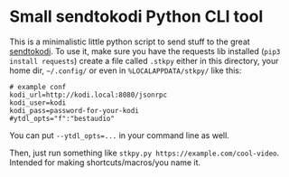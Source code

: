 # Small sendtokodi Python CLI tool

This is a minimalistic little python script to send stuff to the great [sendtokodi](https://github.com/firsttris/plugin.video.sendtokodi). To use it, make sure you have the requests lib installed (`pip3 install requests`) create a file called `.stkpy` either in this directory, your home dir, `~/.config/` or even in `%LOCALAPPDATA/stkpy/` like this:

```
# example conf
kodi_url=http://kodi.local:8080/jsonrpc
kodi_user=kodi
kodi_pass=password-for-your-kodi
#ytdl_opts="f":"bestaudio"
```
You can put `--ytdl_opts=...` in your command line as well.

Then, just run something like `stkpy.py https://example.com/cool-video`. Intended for making shortcuts/macros/you name it.


